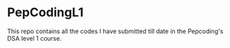 # PepCodingL1
This repo contains all the codes I have submitted till date in the Pepcoding's DSA level 1 course.
